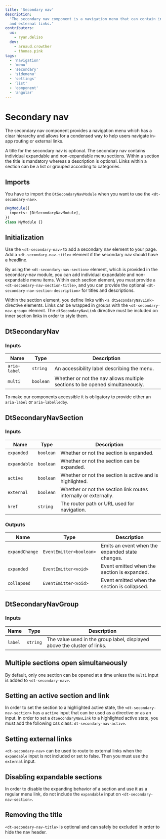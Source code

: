```yaml
---
title: 'Secondary nav'
description:
  'The secondary nav component is a navigation menu that can contain internal
  and external links.'
contributors:
  ux:
    - ryan.deliso
  dev:
    - arnaud.crowther
    - thomas.pink
tags:
  - 'navigation'
  - 'menu'
  - 'secondary'
  - 'sidemenu'
  - 'settings'
  - 'list'
  - 'component'
  - 'angular'
---
```


# Secondary nav

The secondary nav component provides a navigation menu which has a clear
hierarchy and allows for a condensed way to help users navigate in-app routing
or external links.

<docs-source-example example="SecondaryNavDefaultExample"></docs-source-example>

A title for the secondary nav is optional. The secondary nav contains individual
expandable and non-expandable menu sections. Within a section the title is
mandatory whereas a description is optional. Links within a section can be a
list or grouped according to categories.

## Imports

You have to import the `DtSecondaryNavModule` when you want to use the
`<dt-secondary-nav>`.

```typescript
@NgModule({
  imports: [DtSecondaryNavModule],
})
class MyModule {}
```

## Initialization

Use the `<dt-secondary-nav>` to add a secondary nav element to your page. Add a
`<dt-secondary-nav-title>` element if the secondary nav should have a headline.

By using the `<dt-secondary-nav-section>` element, which is provided in the
secondary-nav module, you can add individual expandable and non-expandable menu
items. Within each section element, you must provide a
`<dt-secondary-nav-section-title>`, and you can provide the optional
`<dt-secondary-nav-section-description>` for titles and descriptions.

Within the section element, you define links with `<a dtSecondaryNavLink>`
directive elements. Links can be wrapped in groups with the
`<dt-secondary-nav-group>` element. The `dtSecondaryNavLink` directive must be
included on inner section links in order to style them.

## DtSecondaryNav

### Inputs

| Name         | Type      | Description                                                                  |
| ------------ | --------- | ---------------------------------------------------------------------------- |
| `aria-label` | `string`  | An accessibility label describing the menu.                                  |
| `multi`      | `boolean` | Whether or not the nav allows multiple sections to be opened simultaneously. |

To make our components accessible it is obligatory to provide either an
`aria-label` or `aria-labelledby`.

## DtSecondaryNavSection

### Inputs

| Name         | Type      | Description                                                      |
| ------------ | --------- | ---------------------------------------------------------------- |
| `expanded`   | `boolean` | Whether or not the section is expanded.                          |
| `expandable` | `boolean` | Whether or not the section can be expanded.                      |
| `active`     | `boolean` | Whether or not the section is active and is highlighted.         |
| `external`   | `boolean` | Whether or not the section link routes internally or externally. |
| `href`       | `string`  | The router path or URL used for navigation.                      |

### Outputs

| Name           | Type                    | Description                                     |
| -------------- | ----------------------- | ----------------------------------------------- |
| `expandChange` | `EventEmitter<boolean>` | Emits an event when the expanded state changes. |
| `expanded`     | `EventEmitter<void>`    | Event emitted when the section is expanded.     |
| `collapsed`    | `EventEmitter<void>`    | Event emitted when the section is collapsed.    |

## DtSecondaryNavGroup

### Inputs

| Name    | Type     | Description                                                              |
| ------- | -------- | ------------------------------------------------------------------------ |
| `label` | `string` | The value used in the group label, displayed above the cluster of links. |

## Multiple sections open simultaneously

By default, only one section can be opened at a time unless the `multi` input is
added to `<dt-secondary-nav>`.

<docs-source-example example="SecondaryNavMultiExample"></docs-source-example>

## Setting an active section and link

In order to set the section to a highlighted active state, the
`<dt-secondary-nav-section>` has a `active` input that can be used as a
directive or as an input. In order to set a `dtSecondaryNavLink` to a
highlighted active state, you must add the following css class:
`dt-secondary-nav-active`.

<docs-source-example example="SecondaryNavActiveExample"></docs-source-example>

## Setting external links

`<dt-secondary-nav>` can be used to route to external links when the
`expandable` input is not included or set to false. Then you must use the
`external` input.

<docs-source-example example="SecondaryNavExternalExample"></docs-source-example>

## Disabling expandable sections

In order to disable the expanding behavior of a section and use it as a regular
menu link, do not include the `expandable` input on
`<dt-secondary-nav-section>`.

<docs-source-example example="SecondaryNavExpandableExample"></docs-source-example>

## Removing the title

`<dt-secondary-nav-title>` is optional and can safely be excluded in order to
hide the nav header.

<docs-source-example example="SecondaryNavTitleExample"></docs-source-example>
